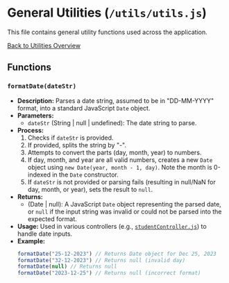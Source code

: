 # General Utilities (`/utils/utils.js`)

This file contains general utility functions used across the application.

[Back to Utilities Overview](README.md)

## Functions

### `formatDate(dateStr)`

- **Description:** Parses a date string, assumed to be in "DD-MM-YYYY" format, into a standard JavaScript `Date` object.
- **Parameters:**
  - `dateStr` (String | null | undefined): The date string to parse.
- **Process:**
  1.  Checks if `dateStr` is provided.
  2.  If provided, splits the string by "-".
  3.  Attempts to convert the parts (day, month, year) to numbers.
  4.  If day, month, and year are all valid numbers, creates a new `Date` object using `new Date(year, month - 1, day)`. Note the month is 0-indexed in the `Date` constructor.
  5.  If `dateStr` is not provided or parsing fails (resulting in null/NaN for day, month, or year), sets the result to `null`.
- **Returns:**
  - (Date | null): A JavaScript `Date` object representing the parsed date, or `null` if the input string was invalid or could not be parsed into the expected format.
- **Usage:** Used in various controllers (e.g., [`studentController.js`](../controllers/studentController.md)) to handle date inputs.
- **Example:**
  ```javascript
  formatDate("25-12-2023") // Returns Date object for Dec 25, 2023
  formatDate("32-12-2023") // Returns null (invalid day)
  formatDate(null) // Returns null
  formatDate("2023-12-25") // Returns null (incorrect format)
  ```
